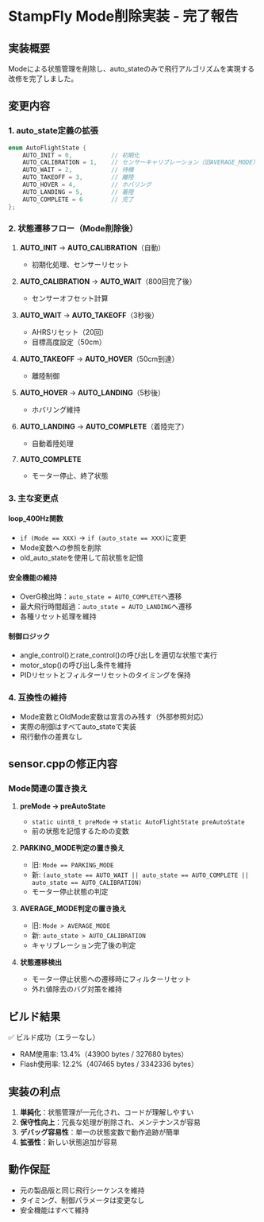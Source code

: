 # StampFly Mode削除実装 - 完了報告

## 実装概要
Modeによる状態管理を削除し、auto_stateのみで飛行アルゴリズムを実現する改修を完了しました。

## 変更内容

### 1. auto_state定義の拡張
```cpp
enum AutoFlightState {
    AUTO_INIT = 0,           // 初期化
    AUTO_CALIBRATION = 1,    // センサーキャリブレーション（旧AVERAGE_MODE）
    AUTO_WAIT = 2,           // 待機
    AUTO_TAKEOFF = 3,        // 離陸
    AUTO_HOVER = 4,          // ホバリング
    AUTO_LANDING = 5,        // 着陸
    AUTO_COMPLETE = 6        // 完了
};
```

### 2. 状態遷移フロー（Mode削除後）
1. **AUTO_INIT** → **AUTO_CALIBRATION**（自動）
   - 初期化処理、センサーリセット

2. **AUTO_CALIBRATION** → **AUTO_WAIT**（800回完了後）
   - センサーオフセット計算

3. **AUTO_WAIT** → **AUTO_TAKEOFF**（3秒後）
   - AHRSリセット（20回）
   - 目標高度設定（50cm）

4. **AUTO_TAKEOFF** → **AUTO_HOVER**（50cm到達）
   - 離陸制御

5. **AUTO_HOVER** → **AUTO_LANDING**（5秒後）
   - ホバリング維持

6. **AUTO_LANDING** → **AUTO_COMPLETE**（着陸完了）
   - 自動着陸処理

7. **AUTO_COMPLETE**
   - モーター停止、終了状態

### 3. 主な変更点

#### loop_400Hz関数
- `if (Mode == XXX)` → `if (auto_state == XXX)`に変更
- Mode変数への参照を削除
- old_auto_stateを使用して前状態を記憶

#### 安全機能の維持
- OverG検出時：`auto_state = AUTO_COMPLETE`へ遷移
- 最大飛行時間超過：`auto_state = AUTO_LANDING`へ遷移
- 各種リセット処理を維持

#### 制御ロジック
- angle_control()とrate_control()の呼び出しを適切な状態で実行
- motor_stop()の呼び出し条件を維持
- PIDリセットとフィルターリセットのタイミングを保持

### 4. 互換性の維持
- Mode変数とOldMode変数は宣言のみ残す（外部参照対応）
- 実際の制御はすべてauto_stateで実装
- 飛行動作の差異なし

## sensor.cppの修正内容

### Mode関連の置き換え
1. **preMode → preAutoState**
   - `static uint8_t preMode` → `static AutoFlightState preAutoState`
   - 前の状態を記憶するための変数

2. **PARKING_MODE判定の置き換え**
   - 旧: `Mode == PARKING_MODE`
   - 新: `(auto_state == AUTO_WAIT || auto_state == AUTO_COMPLETE || auto_state == AUTO_CALIBRATION)`
   - モーター停止状態の判定

3. **AVERAGE_MODE判定の置き換え**
   - 旧: `Mode > AVERAGE_MODE`
   - 新: `auto_state > AUTO_CALIBRATION`
   - キャリブレーション完了後の判定

4. **状態遷移検出**
   - モーター停止状態への遷移時にフィルターリセット
   - 外れ値除去のバグ対策を維持

## ビルド結果
✅ ビルド成功（エラーなし）
- RAM使用率: 13.4%（43900 bytes / 327680 bytes）
- Flash使用率: 12.2%（407465 bytes / 3342336 bytes）

## 実装の利点
1. **単純化**：状態管理が一元化され、コードが理解しやすい
2. **保守性向上**：冗長な処理が削除され、メンテナンスが容易
3. **デバッグ容易性**：単一の状態変数で動作追跡が簡単
4. **拡張性**：新しい状態追加が容易

## 動作保証
- 元の製品版と同じ飛行シーケンスを維持
- タイミング、制御パラメータは変更なし
- 安全機能はすべて維持